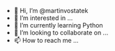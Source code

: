 - 👋 Hi, I’m @martinvostatek
- 👀 I’m interested in ...
- 🌱 I’m currently learning Python
- 💞️ I’m looking to collaborate on ...
- 📫 How to reach me ...

<!---
martinvostatek/martinvostatek is a ✨ special ✨ repository because its `README.md` (this file) appears on your GitHub profile.
You can click the Preview link to take a look at your changes.
--->
